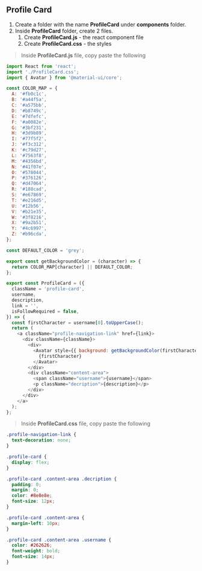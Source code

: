 ## Profile Card

1. Create a folder with the name **ProfileCard** under **components** folder.
2. Inside **ProfileCard** folder, create 2 files.
   1. Create **ProfileCard.js** - the react component file
   2. Create **ProfileCard.css** - the styles

> Inside **ProfileCard.js** file, copy paste the following

```js
import React from 'react';
import './ProfileCard.css';
import { Avatar } from '@material-ui/core';

const COLOR_MAP = {
  A: '#fb0c1c',
  B: '#a44f5a',
  C: '#a575bb',
  D: '#b8749c',
  E: '#7dfefc',
  F: '#a0082e',
  G: '#3bf231',
  H: '#3d9b89',
  I: '#77f5f2',
  J: '#f3c312',
  K: '#c79d27',
  L: '#7563f8',
  M: '#4356bd',
  N: '#41f07e',
  O: '#578044',
  P: '#376126',
  Q: '#d47064',
  R: '#188cad',
  S: '#e67869',
  T: '#e216d5',
  U: '#12b56',
  V: '#b21e35',
  W: '#3f8216',
  X: '#9a2b51',
  Y: '#4c6997',
  Z: '#b96cda',
};

const DEFAULT_COLOR = 'grey';

export const getBackgroundColor = (character) => {
  return COLOR_MAP[character] || DEFAULT_COLOR;
};

export const ProfileCard = ({
  className = 'profile-card',
  username,
  description,
  link = '',
  isFollowRequired = false,
}) => {
  const firstCharacter = username[0].toUpperCase();
  return (
    <a className="profile-navigation-link" href={link}>
      <div className={className}>
        <div>
          <Avatar style={{ background: getBackgroundColor(firstCharacter) }}>
            {firstCharacter}
          </Avatar>
        </div>
        <div className="content-area">
          <span className="username">{username}</span>
          <p className="decription">{description}</p>
        </div>
      </div>
    </a>
  );
};
```

> Inside **ProfileCard.css** file, copy paste the following

```css
.profile-navigation-link {
  text-decoration: none;
}

.profile-card {
  display: flex;
}

.profile-card .content-area .decription {
  padding: 0;
  margin: 0;
  color: #8e8e8e;
  font-size: 12px;
}

.profile-card .content-area {
  margin-left: 10px;
}

.profile-card .content-area .username {
  color: #262626;
  font-weight: bold;
  font-size: 14px;
}
```
